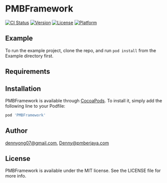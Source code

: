 # PMBFramework

[![CI Status](http://img.shields.io/travis/dennyong07@gmail.com/PMBFramework.svg?style=flat)](https://travis-ci.org/dennyong07@gmail.com/PMBFramework)
[![Version](https://img.shields.io/cocoapods/v/PMBFramework.svg?style=flat)](http://cocoapods.org/pods/PMBFramework)
[![License](https://img.shields.io/cocoapods/l/PMBFramework.svg?style=flat)](http://cocoapods.org/pods/PMBFramework)
[![Platform](https://img.shields.io/cocoapods/p/PMBFramework.svg?style=flat)](http://cocoapods.org/pods/PMBFramework)

## Example

To run the example project, clone the repo, and run `pod install` from the Example directory first.

## Requirements

## Installation

PMBFramework is available through [CocoaPods](http://cocoapods.org). To install
it, simply add the following line to your Podfile:

```ruby
pod 'PMBFramework'
```

## Author

dennyong07@gmail.com, Denny@pmberjaya.com

## License

PMBFramework is available under the MIT license. See the LICENSE file for more info.
